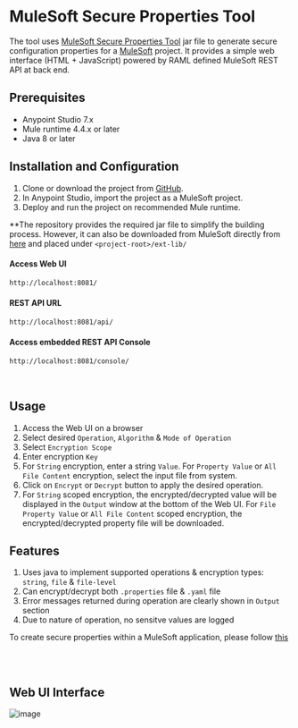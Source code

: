 # MuleSoft Secure Properties Tool

The tool uses [MuleSoft Secure Properties Tool](https://docs.mulesoft.com/mule-runtime/4.4/secure-configuration-properties#secure_props_tool) jar file to generate secure configuration properties for a [MuleSoft](https://www.mulesoft.com/) project. It provides a simple web interface (HTML + JavaScript) powered by RAML defined MuleSoft REST API at back end.

## Prerequisites

- Anypoint Studio 7.x
- Mule runtime 4.4.x or later
- Java 8 or later

## Installation and Configuration

1. Clone or download the project from [GitHub](https://github.com/apurbagiri/mule-secure-config-web-api/tree/main).
2. In Anypoint Studio, import the project as a MuleSoft project.
3. Deploy and run the project on recommended Mule runtime.

**The repository provides the required jar file to simplify the building process. However, it can also be downloaded from MuleSoft directly from [here](https://docs.mulesoft.com/mule-runtime/4.4/secure-configuration-properties#secure_props_tool) and placed under `<project-root>/ext-lib/`

#### Access Web UI
```sh
http://localhost:8081/
```  

#### REST API URL
```sh
http://localhost:8081/api/
``` 

#### Access embedded REST API Console
```sh
http://localhost:8081/console/
```
<br />


## Usage

1. Access the Web UI on a browser
2. Select desired `Operation`, `Algorithm` & `Mode of Operation`
3. Select `Encryption Scope`
4. Enter encryption `Key`
5. For `String` encryption, enter a string `Value`. For `Property Value` or `All File Content` encryption, select the input file from system. 
6. Click on `Encrypt` or `Decrypt` button to apply the desired operation.
7. For `String` scoped encryption, the encrypted/decrypted value will be displayed in the `Output` window at the bottom of the Web UI. For `File Property Value` or `All File Content` scoped encryption, the encrypted/decrypted property file will be downloaded.

## Features

1. Uses java to implement supported operations & encryption types: `string`, `file` & `file-level`
2. Can encrypt/decrypt both `.properties` file & `.yaml` file
3. Error messages returned during operation are clearly shown in `Output` section
4. Due to nature of operation, no sensitve values are logged

To create secure properties within a MuleSoft application, please follow [this](https://docs.mulesoft.com/mule-runtime/4.4/secure-configuration-properties)

<br />

<br />

## Web UI Interface

![image](https://user-images.githubusercontent.com/1264854/211013646-a1b83c53-c78a-45e3-a7ca-b542eed7bdc4.png)

